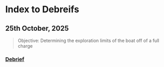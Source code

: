 # Index to Debreifs

## 25th October, 2025

> Objective: Determining the exploration limits of the boat off of a full charge


### [Debrief](https://github.com/DREAMS-lab/boat_mission/blob/main/RV%20Karin%20Valentine/debriefs/25-10-2025/debrief.md)
